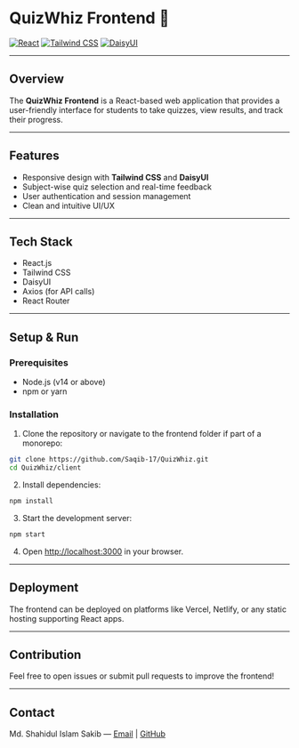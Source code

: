 # QuizWhiz Frontend 🎨

[![React](https://img.shields.io/badge/React-20232A?style=flat&logo=react&logoColor=61DAFB)](https://reactjs.org/)
[![Tailwind CSS](https://img.shields.io/badge/Tailwind_CSS-06B6D4?style=flat&logo=tailwind-css&logoColor=white)](https://tailwindcss.com/)
[![DaisyUI](https://img.shields.io/badge/DaisyUI-F33A6A?style=flat&logo=css3&logoColor=white)](https://daisyui.com/)

---

## Overview

The **QuizWhiz Frontend** is a React-based web application that provides a user-friendly interface for students to take quizzes, view results, and track their progress.

---

## Features

- Responsive design with **Tailwind CSS** and **DaisyUI**  
- Subject-wise quiz selection and real-time feedback  
- User authentication and session management  
- Clean and intuitive UI/UX  

---

## Tech Stack

- React.js  
- Tailwind CSS  
- DaisyUI  
- Axios (for API calls)  
- React Router  

---

## Setup & Run

### Prerequisites

- Node.js (v14 or above)  
- npm or yarn  

### Installation

1. Clone the repository or navigate to the frontend folder if part of a monorepo:

```bash
git clone https://github.com/Saqib-17/QuizWhiz.git
cd QuizWhiz/client
````

2. Install dependencies:

```bash
npm install
```

3. Start the development server:

```bash
npm start
```

4. Open [http://localhost:3000](http://localhost:3000) in your browser.

---

## Deployment

The frontend can be deployed on platforms like Vercel, Netlify, or any static hosting supporting React apps.

---

## Contribution

Feel free to open issues or submit pull requests to improve the frontend!

---

## Contact

Md. Shahidul Islam Sakib — [Email](mailto:shahidul.sakib17@gmail.com) | [GitHub](https://github.com/Saqib-17)

```
